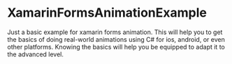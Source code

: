 # XamarinFormsAnimationExample
Just a basic example for xamarin forms animation. This will help you to get the basics of doing real-world animations using C# for ios, android, or even other platforms. Knowing the basics will help you be equipped to adapt it to the advanced level. 

